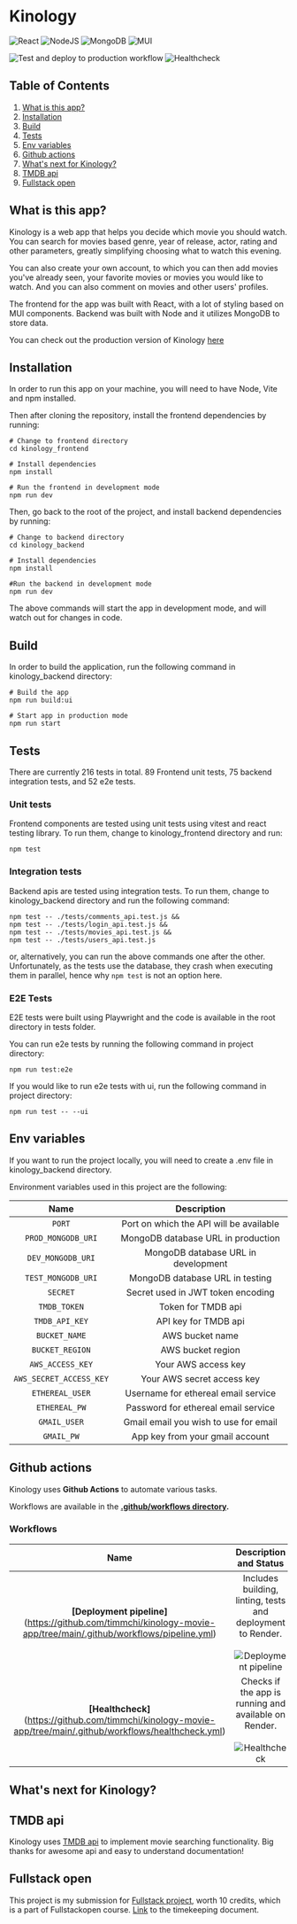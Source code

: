 # Kinology

![React](https://img.shields.io/badge/react-%2320232a.svg?style=for-the-badge&logo=react&logoColor=%2361DAFB)
![NodeJS](https://img.shields.io/badge/node.js-6DA55F?style=for-the-badge&logo=node.js&logoColor=white)
![MongoDB](https://img.shields.io/badge/MongoDB-%234ea94b.svg?style=for-the-badge&logo=mongodb&logoColor=white)
![MUI](https://img.shields.io/badge/MUI-%230081CB.svg?style=for-the-badge&logo=mui&logoColor=white)

![Test and deploy to production workflow](https://github.com/timmchi/kinology-movie-app/actions/workflows/pipeline.yml/badge.svg)
![Healthcheck](https://github.com/timmchi/kinology-movie-app/actions/workflows/healthcheck.yml/badge.svg)

## Table of Contents

1. [What is this app?](#what-is-this-app)
2. [Installation](#installation)
3. [Build](#build)
4. [Tests](#tests)
5. [Env variables](#env-variables)
6. [Github actions](#github-actions)
7. [What's next for Kinology?](#todos)
8. [TMDB api](#tmdb)
9. [Fullstack open](#fso)

## <a name="what-is-this-app">What is this app?</a>

Kinology is a web app that helps you decide which movie you should watch. You can search for movies based genre, year of release, actor, rating and other parameters, greatly simplifying choosing what to watch this evening.

You can also create your own account, to which you can then add movies you've already seen, your favorite movies or movies you would like to watch. And you can also comment on movies and other users' profiles.

The frontend for the app was built with React, with a lot of styling based on MUI components. Backend was built with Node and it utilizes MongoDB to store data.

You can check out the production version of Kinology [here](https://kinology-movie-app.onrender.com/)

## <a name="installation">Installation</a>

In order to run this app on your machine, you will need to have Node, Vite and npm installed.

Then after cloning the repository, install the frontend dependencies by running:

```
# Change to frontend directory
cd kinology_frontend

# Install dependencies
npm install

# Run the frontend in development mode
npm run dev
```

Then, go back to the root of the project, and install backend dependencies by running:

```
# Change to backend directory
cd kinology_backend

# Install dependencies
npm install

#Run the backend in development mode
npm run dev
```

The above commands will start the app in development mode, and will watch out for changes in code.

## <a name="build">Build</a>

In order to build the application, run the following command in kinology_backend directory:

```
# Build the app
npm run build:ui

# Start app in production mode
npm run start
```

## <a name="tests">Tests</a>

There are currently 216 tests in total. 89 Frontend unit tests, 75 backend integration tests, and 52 e2e tests.

### Unit tests

Frontend components are tested using unit tests using vitest and react testing library. To run them, change to kinology_frontend directory and run:

```
npm test
```

### Integration tests

Backend apis are tested using integration tests. To run them, change to kinology_backend directory and run the following command:

```
npm test -- ./tests/comments_api.test.js &&
npm test -- ./tests/login_api.test.js &&
npm test -- ./tests/movies_api.test.js &&
npm test -- ./tests/users_api.test.js
```

or, alternatively, you can run the above commands one after the other. Unfortunately, as the tests use the database, they crash when executing them in parallel, hence why `npm test` is not an option here.

### E2E Tests

E2E tests were built using Playwright and the code is available in the root directory in tests folder.

You can run e2e tests by running the following command in project directory:

```
npm run test:e2e
```

If you would like to run e2e tests with ui, run the following command in project directory:

```
npm run test -- --ui
```

## <a name="env-variables">Env variables</a>

If you want to run the project locally, you will need to create a .env file in kinology_backend directory.

Environment variables used in this project are the following:

|          Name           |               Description               |
| :---------------------: | :-------------------------------------: |
|         `PORT`          | Port on which the API will be available |
|   `PROD_MONGODB_URI`    |   MongoDB database URL in production    |
|    `DEV_MONGODB_URI`    |   MongoDB database URL in development   |
|   `TEST_MONGODB_URI`    |     MongoDB database URL in testing     |
|        `SECRET`         |    Secret used in JWT token encoding    |
|      `TMDB_TOKEN`       |           Token for TMDB api            |
|     `TMDB_API_KEY`      |          API key for TMDB api           |
|      `BUCKET_NAME`      |             AWS bucket name             |
|     `BUCKET_REGION`     |            AWS bucket region            |
|    `AWS_ACCESS_KEY`     |           Your AWS access key           |
| `AWS_SECRET_ACCESS_KEY` |       Your AWS secret access key        |
|     `ETHEREAL_USER`     |   Username for ethereal email service   |
|      `ETHEREAL_PW`      |   Password for ethereal email service   |
|      `GMAIL_USER`       |  Gmail email you wish to use for email  |
|       `GMAIL_PW`        |     App key from your gmail account     |

## <a name="github-actions">Github actions</a>

Kinology uses **Github Actions** to automate various tasks.

Workflows are available in the **[.github/workflows directory](https://github.com/timmchi/kinology-movie-app/tree/main/.github/workflows).**

### Workflows

|                                                       Name                                                        |                                                                               Description and Status                                                                                |
| :---------------------------------------------------------------------------------------------------------------: | :---------------------------------------------------------------------------------------------------------------------------------------------------------------------------------: |
| **[Deployment pipeline]**(https://github.com/timmchi/kinology-movie-app/tree/main/.github/workflows/pipeline.yml) | Includes building, linting, tests and deployment to Render.</br></br>![Deployment pipeline](https://github.com/timmchi/kinology-movie-app/actions/workflows/pipeline.yml/badge.svg) |
|   **[Healthcheck]**(https://github.com/timmchi/kinology-movie-app/tree/main/.github/workflows/healthcheck.yml)    |     Checks if the app is running and available on Render. </br></br> ![Healthcheck](https://github.com/timmchi/kinology-movie-app/actions/workflows/healthcheck.yml/badge.svg)      |

## <a name="todos">What's next for Kinology?</a>

## <a name="tmdb">TMDB api</a>

Kinology uses [TMDB api](https://www.themoviedb.org) to implement movie searching functionality. Big thanks for awesome api and easy to understand documentation!

## <a name="fso">Fullstack open</a>

This project is my submission for [Fullstack project](https://fullstackopen.com/en/), worth 10 credits, which is a part of Fullstackopen course. [Link](https://github.com/timmchi/kinology-movie-app/blob/main/timekeeping.md) to the timekeeping document.
